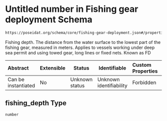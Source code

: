 # Untitled number in Fishing gear deployment Schema

```txt
https://poseidat.org/schema/core/fishing-gear-deployment.json#/properties/fishing_depth
```

Fishing depth. The distance from the water surface to the lowest part of the fishing gear, measured in meters. Applies to vessels working under deep sea permit and using towed gear, long lines or fixed nets. Known as FD


| Abstract            | Extensible | Status         | Identifiable            | Custom Properties | Additional Properties | Access Restrictions | Defined In                                                                                         |
| :------------------ | ---------- | -------------- | ----------------------- | :---------------- | --------------------- | ------------------- | -------------------------------------------------------------------------------------------------- |
| Can be instantiated | No         | Unknown status | Unknown identifiability | Forbidden         | Allowed               | none                | [fishing-gear-deployment.json\*](schemas/core/fishing-gear-deployment.json "open original schema") |

## fishing_depth Type

`number`
